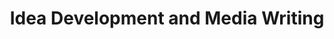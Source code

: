 ---
title: Idea Development and Media Writing
number: COMM 342W
description:  
bulletin-link: http://bulletins.psu.edu/undergrad/courses/c/comm/342w
pathway-list: [Generalist, Video Production]
---